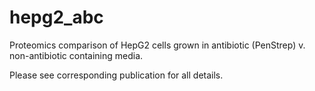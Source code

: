 # hepg2_abc
Proteomics comparison of HepG2 cells grown in antibiotic (PenStrep) v. non-antibiotic containing media.

Please see corresponding publication for all details.
